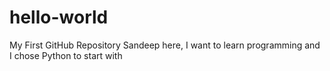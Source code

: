 # hello-world
My First GitHub Repository
Sandeep here, I want to learn programming and I chose Python to start with
